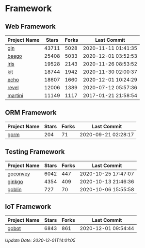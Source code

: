# Framework

## Web Framework
| Project Name | Stars | Forks | Last Commit |
| ------------ | ----- | ----- | ----------- |
| [gin](https://github.com/gin-gonic/gin) | 43711 | 5028 | 2020-11-11 01:41:35 |
| [beego](https://github.com/astaxie/beego) | 25408 | 5033 | 2020-12-01 03:52:53 |
| [iris](https://github.com/kataras/iris) | 19528 | 2143 | 2020-11-26 08:53:52 |
| [kit](https://github.com/go-kit/kit) | 18744 | 1942 | 2020-11-30 02:00:37 |
| [echo](https://github.com/labstack/echo) | 18607 | 1660 | 2020-12-01 10:24:29 |
| [revel](https://github.com/revel/revel) | 12006 | 1389 | 2020-07-12 05:57:36 |
| [martini](https://github.com/go-martini/martini) | 11149 | 1117 | 2017-01-21 21:58:54 |

## ORM Framework
| Project Name | Stars | Forks | Last Commit |
| ------------ | ----- | ----- | ----------- |
| [gorm](https://github.com/jinzhu/gorm) | 204 | 71 | 2020-09-21 02:28:17 |

## Testing Framework
| Project Name | Stars | Forks | Last Commit |
| ------------ | ----- | ----- | ----------- |
| [goconvey](https://github.com/smartystreets/goconvey) | 6042 | 447 | 2020-10-25 17:47:07 |
| [ginkgo](https://github.com/onsi/ginkgo) | 4354 | 409 | 2020-10-13 21:46:36 |
| [goblin](https://github.com/franela/goblin) | 727 | 70 | 2020-10-06 15:55:58 |

## IoT Framework
| Project Name | Stars | Forks | Last Commit |
| ------------ | ----- | ----- | ----------- |
| [gobot](https://github.com/hybridgroup/gobot) | 6843 | 861 | 2020-12-01 09:54:44 |

*Update Date: 2020-12-01T14:01:05*